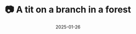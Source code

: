 ---
title: '📷 A tit on a branch in a forest'
date: '2025-01-26'
image: 'imageUrl'
alt_text: "A small bird perched on leafless branches against a clear blue sky."
tags:
  - "#Photography"
  - "#Netherlands"
  - "#Naarden"
  - "#Nature"
  - "#Bird"
  - "#Wildlife"
  - "#FujifilmXT4"
  - "#NaturePhotography"
  - "#GooiseMeren"
  - "#TreePhotography"
description: ''
created_date: '2025-01-26'
location: "5A, Oud Blaricummerweg, Bikbergen, Naarden, Gooise Meren, Noord-Holland, Nederland, 1411 JR, Nederland"
exif_data: "FUJIFILM X-T4 XF100-400mmF4.5-5.6 R LM OIS WR (1/850 | f/4.5 | ISO 400)"
draft: false
---